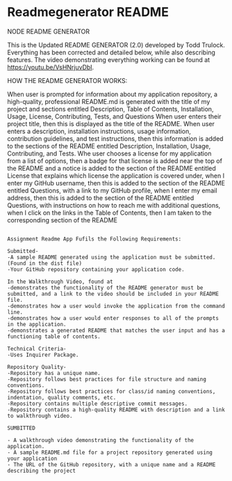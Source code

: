 # Readmegenerator README

NODE README GENERATOR

This is the Updated README GENERATOR (2.0) developed by Todd Trulock. Everything has been corrected and detailed below, while also describing features. The video demonstrating everything working can be found at https://youtu.be/VsHNrjuvDbI.

HOW THE README GENERATOR WORKS:

 When user is prompted for information about my application repository, a high-quality, professional README.md is generated with the title of my project and sections entitled Description, Table of Contents, Installation, Usage, License, Contributing, Tests, and Questions When user enters their project title, then this is displayed as the title of the README. When user enters a description, installation instructions, usage information, contribution guidelines, and test instructions, then this information is added to the sections of the README entitled Description, Installation, Usage, Contributing, and Tests. Whe user chooses a license for my application from a list of options, then a badge for that license is added near the top of the README and a notice is added to the section of the README entitled License that explains which license the application is covered under, when I enter my GitHub username, then this is added to the section of the README entitled Questions, with a link to my GitHub profile, when I enter my email address, then this is added to the section of the README entitled Questions, with instructions on how to reach me with additional questions, when I click on the links in the Table of Contents, then I am taken to the corresponding section of the README
```

Assignment Readme App Fufils the Following Requirements:

Submitted-
-A sample README generated using the application must be submitted.(Found in the dist file)
-Your GitHub repository containing your application code. 

In the Walkthrough Video, found at 
-demonstrates the functionality of the README generator must be submitted, and a link to the video should be included in your README file.
-demonstrates how a user would invoke the application from the command line.
-demonstrates how a user would enter responses to all of the prompts in the application.
-demonstrates a generated README that matches the user input and has a functioning table of contents.

Technical Criteria-
-Uses Inquirer Package.

Repository Quality-
-Repository has a unique name.
-Repository follows best practices for file structure and naming conventions.
-Repository follows best practices for class/id naming conventions, indentation, quality comments, etc.
-Repository contains multiple descriptive commit messages.
-Repository contains a high-quality README with description and a link to walkthrough video.

SUMBITTED

- A walkthrough video demonstrating the functionality of the application.
- A sample README.md file for a project repository generated using your application
- The URL of the GitHub repository, with a unique name and a README describing the project
